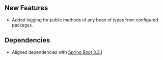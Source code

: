 ## New Features

* Added logging for public methods of any bean of types from configured packages.

## Dependencies

* Aligned dependencies with [Spring Boot 3.3.1](https://github.com/spring-projects/spring-boot/releases/tag/v3.3.1)
